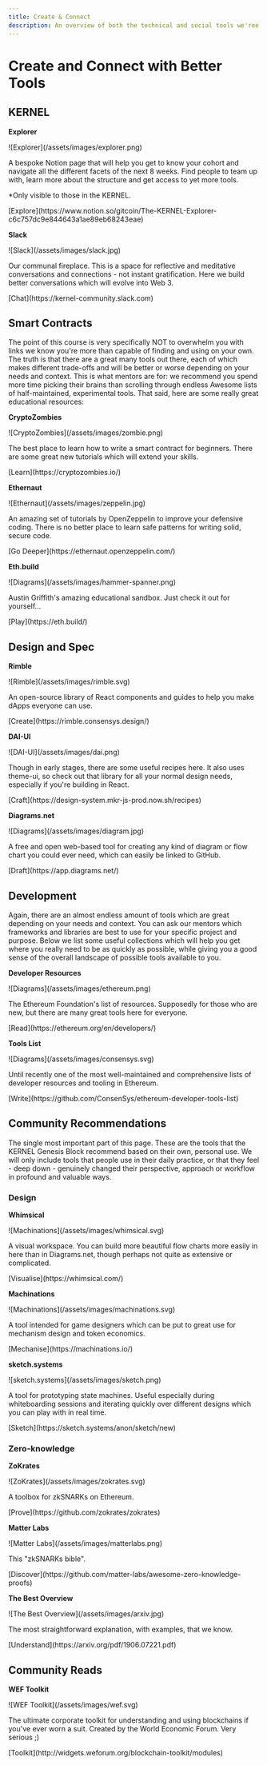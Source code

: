 ```yaml
---
title: Create & Connect
description: An overview of both the technical and social tools we'ree be using and recommending throughout this course to help you begin on your journey towards a better web.
---
```


# Create and Connect with Better Tools

## KERNEL

<div markdown="1" class="card half sidebar gemoji tool">

**Explorer**

<div markdown="2" class="tool-image">
![Explorer](/assets/images/explorer.png)
</div>

A bespoke Notion page that will help you get to know your cohort 
and navigate all the different facets of the next 8 weeks. Find people to team up with, learn more about the structure and get access to yet more tools.

*Only visible to those in the KERNEL. 

<div markdown="3" class="tool-link">
[Explore](https://www.notion.so/gitcoin/The-KERNEL-Explorer-c6c757dc9e844643a1ae89eb68243eae)
</div>

</div>

<div markdown="1" class="card half sidebar gemoji tool">

**Slack**

<div markdown="2" class="tool-image">
![Slack](/assets/images/slack.jpg)
</div>

Our communal fireplace. This is a space for reflective and meditative 
conversations and connections - not instant gratification. Here we 
build better conversations which will evolve into Web 3.

<div markdown="3" class="tool-link">
[Chat](https://kernel-community.slack.com)
</div>

</div>

<div markdown="1" class="clear"></div>

## Smart Contracts

The point of this course is very specifically NOT to overwhelm you with links we know you're more than capable of finding and using on your own. The truth is that there are a great many tools out there, each of which makes different trade-offs and will be better or worse depending on your needs and context. This is what mentors are for: we recommend you spend more time picking their brains than scrolling through endless Awesome lists of half-maintained, experimental tools. That said, here are some really great educational resources:

<div markdown="1" class="card third sidebar gemoji tool">

**CryptoZombies**

<div markdown="2" class="tool-image">
![CryptoZombies](/assets/images/zombie.png)
</div>

The best place to learn how to write a smart contract for beginners. There are some great new tutorials which will extend your skills.

<div markdown="3" class="tool-link">
[Learn](https://cryptozombies.io/)
</div>

</div>

<div markdown="1" class="card third sidebar gemoji tool">

**Ethernaut**

<div markdown="2" class="tool-image">
![Ethernaut](/assets/images/zeppelin.jpg)
</div>

An amazing set of tutorials by OpenZeppelin to improve your defensive coding. There is no better place to learn safe patterns for writing solid, secure code.

<div markdown="3" class="tool-link">
[Go Deeper](https://ethernaut.openzeppelin.com/)
</div>

</div>

<div markdown="1" class="card third sidebar gemoji tool">

**Eth.build**

<div markdown="2" class="tool-image">
![Diagrams](/assets/images/hammer-spanner.png)
</div>

Austin Griffith's amazing educational sandbox. Just check it out for yourself...

<div markdown="3" class="tool-link">
[Play](https://eth.build/)
</div>

</div>

<div markdown="1" class="clear"></div>

## Design and Spec

<div markdown="1" class="card third sidebar gemoji tool">

**Rimble**

<div markdown="2" class="tool-image">
![Rimble](/assets/images/rimble.svg)
</div>

An open-source library of React components and guides to help you make dApps everyone can use. 

<div markdown="3" class="tool-link">
[Create](https://rimble.consensys.design/)
</div>

</div>

<div markdown="1" class="card third sidebar gemoji tool">

**DAI-UI**

<div markdown="2" class="tool-image">
![DAI-UI](/assets/images/dai.png)
</div>

Though in early stages, there are some useful recipes here. It also uses theme-ui, so check out that library for all your normal design needs, especially if you're building in React.

<div markdown="3" class="tool-link">
[Craft](https://design-system.mkr-js-prod.now.sh/recipes)
</div>

</div>

<div markdown="1" class="card third sidebar gemoji tool">

**Diagrams.net**

<div markdown="2" class="tool-image">
![Diagrams](/assets/images/diagram.jpg)
</div>

A free and open web-based tool for creating any kind of diagram or flow chart you could ever need, which can easily be linked to GitHub.

<div markdown="3" class="tool-link">
[Draft](https://app.diagrams.net/)
</div>

</div>

<div markdown="1" class="clear"></div>

## Development

Again, there are an almost endless amount of tools which are great depending on your needs and context. You can ask our mentors which frameworks and libraries are best to use for your specific project and purpose. Below we list some useful collections which will help you get where you really need to be as quickly as possible, while giving you a good sense of the overall landscape of possible tools available to you.

<div markdown="1" class="card third sidebar gemoji tool">

**Developer Resources**

<div markdown="2" class="tool-image">
![Diagrams](/assets/images/ethereum.png)
</div>

The Ethereum Foundation's list of resources. Supposedly for those who are new, but there are many great tools here for everyone.

<div markdown="3" class="tool-link">
[Read](https://ethereum.org/en/developers/)
</div>

</div>

<div markdown="1" class="card third sidebar gemoji tool tool">

**Tools List**

<div markdown="2" class="tool-image">
![Diagrams](/assets/images/consensys.svg)
</div>

Until recently one of the most well-maintained and comprehensive lists of developer resources and tooling in Ethereum.

<div markdown="3" class="tool-link">
[Write](https://github.com/ConsenSys/ethereum-developer-tools-list)
</div>

</div>

<div markdown="1" class="clear"></div>

## Community Recommendations

The single most important part of this page. These are the tools that the KERNEL Genesis Block recommend based on their own, personal use. We will only include tools that people use in their daily practice, or that they feel - deep down - genuinely changed their perspective, approach or workflow in profound and valuable ways.

### Design

<div markdown="1" class="card third sidebar gemoji tool tool">

**Whimsical**

<div markdown="2" class="tool-image">
![Machinations](/assets/images/whimsical.svg)
</div>

A visual workspace. You can build more beautiful flow charts more easily in here than in Diagrams.net, though perhaps not quite as extensive or complicated.

<div markdown="3" class="tool-link">
[Visualise](https://whimsical.com/)
</div>

</div>

<div markdown="1" class="card third sidebar gemoji tool tool">

**Machinations**

<div markdown="2" class="tool-image">
![Machinations](/assets/images/machinations.svg)
</div>

A tool intended for game designers which can be put to great use for mechanism design and token economics.

<div markdown="3" class="tool-link">
[Mechanise](https://machinations.io/)
</div>

</div>

<div markdown="1" class="card third sidebar gemoji tool tool">

**sketch.systems**

<div markdown="2" class="tool-image">
![sketch.systems](/assets/images/sketch.png)
</div>

A tool for prototyping state machines. Useful especially during whiteboarding sessions and iterating quickly over different designs which you can play with in real time.

<div markdown="3" class="tool-link">
[Sketch](https://sketch.systems/anon/sketch/new)
</div>

</div>

<div markdown="1" class="clear"></div>

### Zero-knowledge

<div markdown="1" class="card third sidebar gemoji tool tool">

**ZoKrates**

<div markdown="2" class="tool-image">
![ZoKrates](/assets/images/zokrates.svg)
</div>

A toolbox for zkSNARKs on Ethereum.

<div markdown="3" class="tool-link">
[Prove](https://github.com/zokrates/zokrates)
</div>

</div>

<div markdown="1" class="card third sidebar gemoji tool tool">

**Matter Labs**

<div markdown="2" class="tool-image">
![Matter Labs](/assets/images/matterlabs.png)
</div>

This "zkSNARKs bible". 

<div markdown="3" class="tool-link">
[Discover](https://github.com/matter-labs/awesome-zero-knowledge-proofs)
</div>

</div>

<div markdown="1" class="card third sidebar gemoji tool tool">

**The Best Overview**

<div markdown="2" class="tool-image">
![The Best Overview](/assets/images/arxiv.jpg)
</div>

The most straightforward explanation, with examples, that we know.

<div markdown="3" class="tool-link">
[Understand](https://arxiv.org/pdf/1906.07221.pdf)
</div>

</div>

<div markdown="1" class="clear"></div>

## Community Reads

<div markdown="1" class="card third sidebar gemoji tool tool">

**WEF Toolkit**

<div markdown="2" class="tool-image">
![WEF Toolkit](/assets/images/wef.svg)
</div>

The ultimate corporate toolkit for understanding and using blockchains if you've ever worn a suit. Created by the World Economic Forum. Very serious ;)

<div markdown="3" class="tool-link">
[Toolkit](http://widgets.weforum.org/blockchain-toolkit/modules)
</div>

</div>

<div markdown="1" class="clear"></div>










